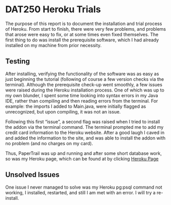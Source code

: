 # DAT250 Heroku Trials
The purpose of this report is to document the installation and trial process of Heroku. From start to finish, there were very few problems, and problems that arose were easy to fix, or at some times even fixed themselves. The first thing to do was install the prerequisite software, which I had already installed on my machine from prior necessity. 

## Testing
After installing, verifying the functionality of the software was as easy as just beginning the tutorial (following of course a few version checks via the terminal). Although the prerequisite check-up went smoothly, a few issues were raised during the Heroku installation process. One of which was up to my own blunder, I spent some time looking into syntax errors in my Java IDE, rather than compiling and then reading errors from the terminal. For example: the imports I added to Main.java, were initially flagged as unrecognized, but upon compiling, it was not an issue. 

Following this first “issue”, a second flag was raised when I tried to install the addon via the terminal command. The terminal prompted me to add my credit card information to the Heroku website. After a good laugh I caved in and added the information to the site, and was able to install the addon with no problem (and no charges on my card). 

Thus, PaperTrail was up and running and after some short database work, so was my Heroku page, which can be found at by clicking [Heroku Page](https://ancient-lowlands-88802.herokuapp.com/)

## Unsolved Issues
One issue I never managed to solve was my Heroku pg:psql command not working, I installed, restarted, and still I am met with an error. I will try a re-install.
